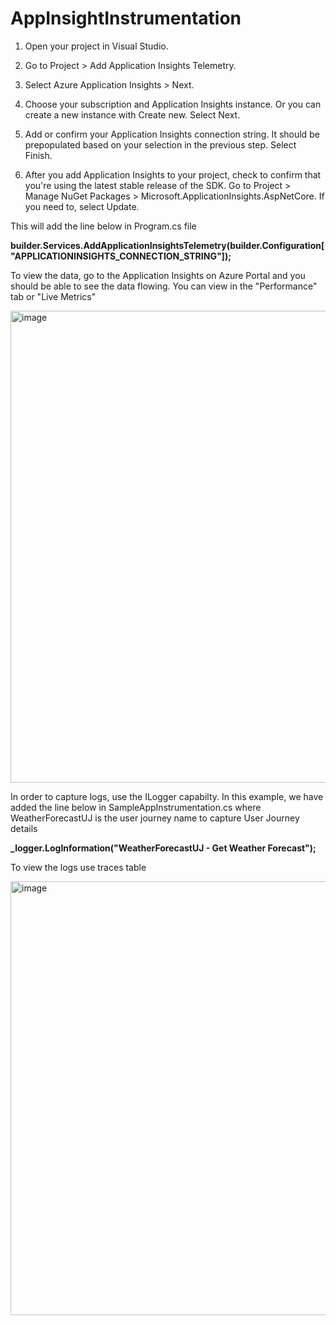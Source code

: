 ﻿# AppInsightInstrumentation

1. Open your project in Visual Studio.

2. Go to Project > Add Application Insights Telemetry.

3. Select Azure Application Insights > Next.

4. Choose your subscription and Application Insights instance. Or you can create a new instance with Create new. Select Next.

5. Add or confirm your Application Insights connection string. It should be prepopulated based on your selection in the previous step. Select Finish.

6. After you add Application Insights to your project, check to confirm that you're using the latest stable release of the SDK. Go to Project > Manage NuGet Packages > Microsoft.ApplicationInsights.AspNetCore. If you need to, select Update.

This will add the line below in Program.cs file 

**builder.Services.AddApplicationInsightsTelemetry(builder.Configuration["APPLICATIONINSIGHTS_CONNECTION_STRING"]);**

To view the data, go to the Application Insights on Azure Portal and you should be able to see the data flowing. You can view in the "Performance" tab or "Live Metrics"

<img width="755" alt="image" src="https://github.com/Kruthiv/AppInsightInstrumentation/assets/109948637/09cbb911-4b21-4a07-94cf-874b89c9a986">


In order to capture logs, use the ILogger capabilty. 
In this example, we have added the line below in SampleAppInstrumentation.cs where WeatherForecastUJ is the user journey name to capture User Journey details

**_logger.LogInformation("WeatherForecastUJ - Get Weather Forecast");**

To view the logs use traces table 

<img width="694" alt="image" src="https://github.com/Kruthiv/AppInsightInstrumentation/assets/109948637/d7ac040f-6b53-4e06-9720-1487b7c1b7e1">

